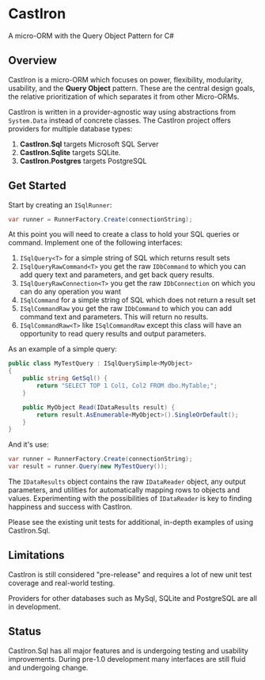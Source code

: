 # CastIron

A micro-ORM with the Query Object Pattern for C#

## Overview

CastIron is a micro-ORM which focuses on power, flexibility, modularity, usability, and the **Query Object** pattern. These are the central design goals, the relative prioritization of which separates it from other Micro-ORMs. 

CastIron is written in a provider-agnostic way using abstractions from `System.Data` instead of concrete classes. The CastIron project offers providers for multiple database types:

1. **CastIron.Sql** targets Microsoft SQL Server
1. **CastIron.Sqlite** targets SQLite. 
1. **CastIron.Postgres** targets PostgreSQL

## Get Started

Start by creating an `ISqlRunner`:

```csharp
var runner = RunnerFactory.Create(connectionString);
```

At this point you will need to create a class to hold your SQL queries or command. Implement one of the following interfaces:

1. `ISqlQuery<T>` for a simple string of SQL which returns result sets
1. `ISqlQueryRawCommand<T>` you get the raw `IDbCommand` to which you can add query text and parameters, and get back query results.
1. `ISqlQueryRawConnection<T>` you get the raw `IDbConnection` on which you can do any operation you want
1. `ISqlCommand` for a simple string of SQL which does not return a result set
1. `ISqlCommandRaw` you get the raw `IDbCommand` to which you can add command text and parameters. This will return no results.
1. `ISqlCommandRaw<T>` like `ISqlCommandRaw` except this class will have an opportunity to read query results and output parameters.

As an example of a simple query:

```csharp
public class MyTestQuery : ISqlQuerySimple<MyObject>
{
    public string GetSql() {
        return "SELECT TOP 1 Col1, Col2 FROM dbo.MyTable;";
    }

    public MyObject Read(IDataResults result) {
        return result.AsEnumerable<MyObject>().SingleOrDefault();
    }
}
```

And it's use:

```csharp
var runner = RunnerFactory.Create(connectionString);
var result = runner.Query(new MyTestQuery());
```

The `IDataResults` object contains the raw `IDataReader` object, any output parameters, and utilities for automatically mapping rows to objects and values. Experimenting with the possibilities of `IDataReader` is key to finding happiness and success with CastIron.

Please see the existing unit tests for additional, in-depth examples of using CastIron.Sql.

## Limitations

CastIron is still considered "pre-release" and requires a lot of new unit test coverage and real-world testing.

Providers for other databases such as MySql, SQLite and PostgreSQL are all in development.

## Status

CastIron.Sql has all major features and is undergoing testing and usability improvements. During pre-1.0 development many interfaces are still fluid and undergoing change.
